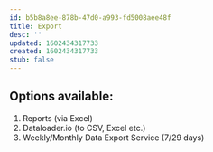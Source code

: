 ```yaml
---
id: b5b8a8ee-878b-47d0-a993-fd5008aee48f
title: Export
desc: ''
updated: 1602434317733
created: 1602434317733
stub: false
---
```


## Options available:

1. Reports (via Excel)
2. Dataloader.io (to CSV, Excel etc.)
3. Weekly/Monthly Data Export Service (7/29 days)

